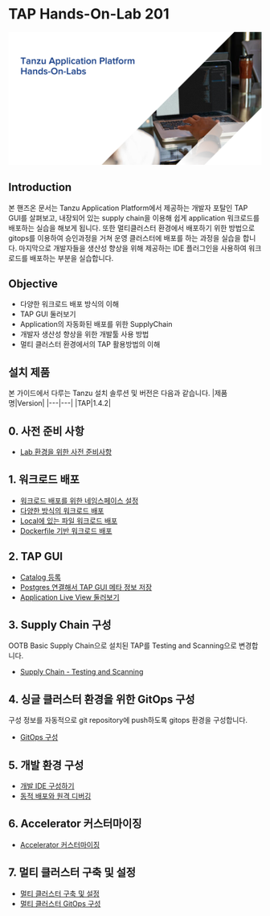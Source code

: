 # TAP Hands-On-Lab 201
![](./images/taphol_logo.png)

## Introduction
본 핸즈온 문서는 Tanzu Application Platform에서 제공하는 개발자 포탈인 TAP GUI를 살펴보고, 내장되어 있는 supply chain을 이용해 쉽게 application 워크로드를 배포하는 실습을 해보게 됩니다. 또한 멀티클러스터 환경에서 배포하기 위한 방법으로 gitops를 이용하여 승인과정을 거쳐 운영 클러스터에 배포를 하는 과정을 실습을 합니다. 마지막으로 개발자들을 생산성 향상을 위해 제공하는 IDE 플러그인을 사용하여 워크로드를 배포하는 부분을 실습합니다.

## Objective
- 다양한 워크로드 배포 방식의 이해
- TAP GUI 둘러보기
- Application의 자동화된 배포를 위한 SupplyChain
- 개발자 생산성 향상을 위한 개발툴 사용 방법
- 멀티 클러스터 환경에서의 TAP 활용방법의 이해


## 설치 제품
본 가이드에서 다루는 Tanzu 설치 솔루션 및 버전은 다음과 같습니다.
|제품명|Version|
|---|---|
|TAP|1.4.2|

## 0. 사전 준비 사항
- [Lab 환경을 위한 사전 준비사항](./install/lab_prepare.md)

## 1. 워크로드 배포
- [워크로드 배포를 위한 네임스페이스 설정](./install/dev-namespace.md)
- [다양한 방식의 워크로드 배포](./tap/workload_deploy.md)
- [Local에 있는 파일 워크로드 배포](./tap/workload_local.md)
- [Dockerfile 기반 워크로드 배포](./tap/workload_dockerfile.md)

## 2. TAP GUI
- [Catalog 등록](./tap/catalog.md)
- [Postgres 연결해서 TAP GUI 메타 정보 저장](./tap/gui-meta.md)
- [Application Live View 둘러보기](./tap/alv.md)

## 3. Supply Chain 구성
OOTB Basic Supply Chain으로 설치된 TAP를 Testing and Scanning으로 변경합니다. 
- [Supply Chain - Testing and Scanning](./tap/ootb-testing-and-scanning.md)

## 4. 싱글 클러스터 환경을 위한 GitOps 구성 
구성 정보를 자동적으로 git repository에 push하도록 gitops 환경을 구성합니다.
- [GitOps 구성](./tap/gitops.md)

## 5. 개발 환경 구성
- [개발 IDE 구성하기](./tap/ide.md)
- [동적 배포와 원격 디버깅](./tap/hotdeploy_debug.md)

## 6. Accelerator 커스터마이징
- [Accelerator 커스터마이징](./tap/accelerator.md)

## 7. 멀티 클러스터 구축 및 설정
- [멀티 클러스터 구축 및 설정](./tap/multi-cluster.md)
- [멀티 클러스터 GitOps 구성 ](./tap/multi-gitops.md)
